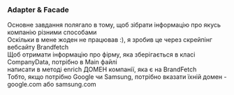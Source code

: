 ### Adapter & Facade
Основне завдання полягало в тому, щоб зібрати інформацію про якусь компанію різними способами <br>
Оскільки в мене жоден не працював :), я зробив це через скрейпінг вебсайту Brandfetch <br>
Щоб отримати інформацію про фірму, яка зберігається в класі CompanyData, потрібно в Main файлі <br>
написати в методі enrich ДОМЕН компанії, яка є на BrandFetch <br>
Тобто, якщо потрібно Google чи Samsung, потрібно вказати їхній домен - google.com або samsung.com

